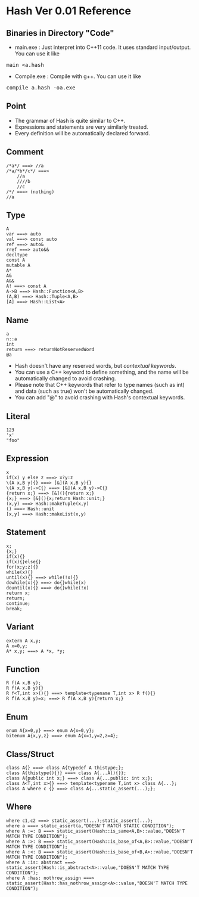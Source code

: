 # Hash Ver 0.01 Reference

## Binaries in Directory "Code"

* main.exe : Just interpret into C++11 code. It uses standard input/output. You can use it like
<pre>main &lt;a.hash</pre>

* Compile.exe : Compile with g++. You can use it like
<pre>compile a.hash -oa.exe</pre>

## Point

* The grammar of Hash is quite similar to C++.
* Expressions and statements are very similarly treated.
* Every definition will be automatically declared forward.

## Comment

	/*a*/ ===> //a
	/*a/*b*/c*/ ===>
		//a
		////b
		//c
	/*/ ===> (nothing)
	//a

## Type

	A
	var ===> auto
	val ===> const auto
	ref ===> auto&
	rref ===> auto&&
	decltype
	const A
	mutable A
	A*
	A&
	A&&
	A! ===> const A
	A->B ===> Hash::Function<A,B>
	(A,B) ===> Hash::Tuple<A,B>
	[A] ===> Hash::List<A>


## Name

	a
	n::a
	int
	return ===> returnNotReservedWord
	@a

* Hash doesn't have any reserved words, but *contextual keywords*.
* You can use a C++ keyword to define something, and the name will be automatically changed to avoid crashing.
* Please note that C++ keywords that refer to type names (such as int) and data (such as true) won't be automatically changed.
* You can add "@" to avoid crashing with Hash's contextual keywords.

## Literal

	123
	'x'
	"foo"


## Expression

	x
	if(x) y else z ===> x?y:z
	\(A x,B y){} ===> [&](A x,B y){}
	\(A x,B y)->C{} ===> [&](A x,B y)->C{}
	{return x;} ===> [&](){return x;}
	{x;} ===> [&](){x;return Hash::unit;}
	(x,y) ===> Hash::makeTuple(x,y)
	() ===> Hash::unit
	[x,y] ===> Hash::makeList(x,y)


## Statement

	x;
	{x;}
	if(x){}
	if(x){}else{}
	for(x;y;z){}
	while(x){}
	until(x){} ===> while(!x){}
	dowhile(x){} ===> do{}while(x)
	dountil(x){} ===> do{}while(!x)
	return x;
	return;
	continue;
	break;


## Variant

	extern A x,y;
	A x=0,y;
	A* x,y; ===> A *x, *y;


## Function

	R f(A x,B y);
	R f(A x,B y){}
	R f<T,int x>(){} ===> template<typename T,int x> R f(){}
	R f(A x,B y)=x; ===> R f(A x,B y){return x;}


## Enum

	enum A{x=0,y} ===> enum A{x=0,y};
	bitenum A{x,y,z} ===> enum A{x=1,y=2,z=4};


## Class/Struct

	class A{} ===> class A{typedef A thistype;};
	class A{thistype(){}} ===> class A{...A(){}};
	class A{public int x;} ===> class A{...public: int x;};
	class A<T,int x>{} ===> template<typename T,int x> class A{...};
	class A where c {} ===> class A{...static_assert(...);};


## Where

	where c1,c2 ===> static_assert(...);static_assert(...);
	where a ===> static_assert(a,"DOESN'T MATCH STATIC CONDITION");
	where A :=: B ===> static_assert(Hash::is_same<A,B>::value,"DOESN'T MATCH TYPE CONDITION");
	where A :>: B ===> static_assert(Hash::is_base_of<A,B>::value,"DOESN'T MATCH TYPE CONDITION");
	where A :<: B ===> static_assert(Hash::is_base_of<B,A>::value,"DOESN'T MATCH TYPE CONDITION");
	where A :is: abstract ===> static_assert(Hash::is_abstract<A>::value,"DOESN'T MATCH TYPE CONDITION");
	where A :has: nothrow_assign ===> static_assert(Hash::has_nothrow_assign<A>::value,"DOESN'T MATCH TYPE CONDITION");

